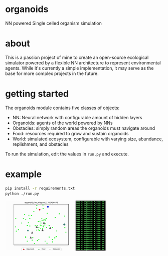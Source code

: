 # organoids
NN powered Single celled organism simulation

# about

This is a passion project of mine to create an open-source ecological simulator powered by a flexible NN architecture to represent environmental agents.
While it's currently a simple implementation, it may serve as the base for more complex projects in the future.

# getting started

The organoids module contains five classes of objects:
 - NN: Neural network with configurable amount of hidden layers
 - Organoids: agents of the world powered by NNs
 - Obstacles: simply random areas the organoids must navigate around
 - Food: resources required to grow and sustain organoids
 - World: simulated ecosystem, configurable with varying size, abundance, replishment, and obstacles

To run the simulation, edit the values in `run.py` and execute.

# example

```bash
pip install -r requirements.txt
python ./run.py
```
![](./organoids.gif)
